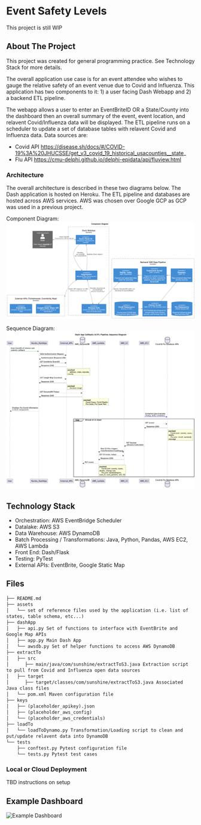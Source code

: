 # Event Safety Levels

This project is still WIP

## About The Project

This project was created for general programming practice. See Technology Stack for more details.

The overall application use case is for an event attendee who wishes to gauge the relative safety of an event venue due to Covid and Influenza.
This application has two components to it: 1) a user facing Dash Webapp and 2) a backend ETL pipeline.

The webapp allows a user to enter an EventBriteID OR a State/County into the dashboard then an overall summary of the event, event location, and relavent Covid/Influenza data will be displayed. The ETL pipeline runs on a scheduler to update a set of database tables with relavent Covid and Influenza data. Data sources are:
 * Covid API https://disease.sh/docs/#/COVID-19%3A%20JHUCSSE/get_v3_covid_19_historical_usacounties__state_
 * Flu API https://cmu-delphi.github.io/delphi-epidata/api/fluview.html

### Architecture
The overall architecture is described in these two diagrams below. The Dash application is hosted on Heroku. The ETL pipeline and databases are hosted across AWS services. AWS was chosen over Google GCP as GCP was used in a previous project.

Component Diagram:
![Component Diagram](misc/component_diagram.png)

Sequence Diagram:
![Sequence Diagram](misc/sequence_diagram.png)

## Technology Stack

* Orchestration: AWS EventBridge Scheduler
* Datalake: AWS S3
* Data Warehouse: AWS DynamoDB
* Batch Processing / Transformations: Java, Python, Pandas, AWS EC2, AWS Lambda
* Front End: Dash/Flask
* Testing: PyTest
* External APIs: EventBrite, Google Static Map

## Files
```
├── README.md
├── assets
│   └── set of reference files used by the application (i.e. list of states, table schema, etc...)
├── dashApp
│   ├── api.py Set of functions to interface with EventBrite and Google Map APIs
│   ├── app.py Main Dash App
│   └── awsdb.py Set of helper functions to access AWS DynamoDB
├── extractTo
│   ├── src
│      ├── main/java/com/sunshine/extractToS3.java Extraction script to pull from Covid and Influenza open data sources
│   ├── target
│      ├── target/classes/com/sunshine/extractToS3.java Associated Java class files
│   └── pom.xml Maven configuration file
├── keys
│   ├── (placeholder_apikey).json
│   ├── (placeholder_aws_config)
│   └── (placeholder_aws_credentials)
├── loadTo
│   └── loadToDynamo.py Transformation/Loading script to clean and put/update relavent data into DynamoDB
└── tests
    ├── conftest.py Pytest configuration file
    └── tests.py Pytest test cases
```

### Local or Cloud Deployment

TBD instructions on setup

## Example Dashboard

![Example Dashboard](misc/example_dashboard.png)